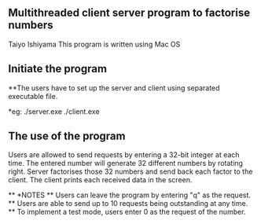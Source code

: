 ## Multithreaded client server program to factorise numbers

Taiyo Ishiyama
This program is written using Mac OS


## Initiate the program
**The users have to set up the server and client using separated executable file.

*eg: ./server.exe  ./client.exe



## The use of the program
Users are allowed to send requests by entering a 32-bit integer at each time. The entered number will generate 32 different numbers by rotating right. Server factorises those 32 numbers and send back each factor to the client. The client prints each received data in the screen.


** *NOTES
** Users can leave the program by entering "q" as the request.
** Users are able to send up to 10 requests being outstanding at any time.
** To implement a test mode, users enter 0 as the request of the number.
